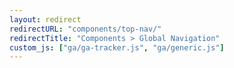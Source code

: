 ```yaml
---
layout: redirect
redirectURL: "components/top-nav/"
redirectTitle: "Components > Global Navigation"
custom_js: ["ga/ga-tracker.js", "ga/generic.js"]
---
```

